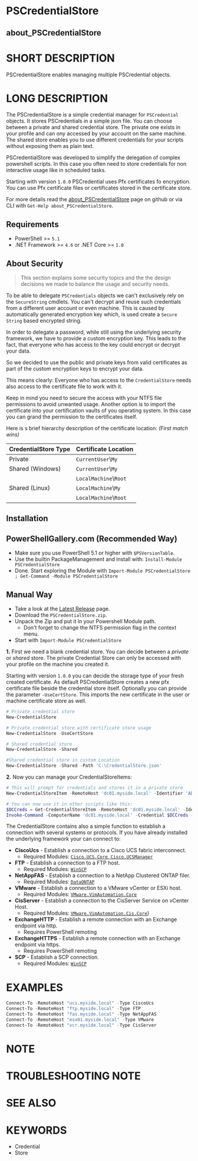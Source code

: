 # PSCredentialStore
## about_PSCredentialStore


# SHORT DESCRIPTION
PSCredentialStore enables managing multiple PSCredential objects.


# LONG DESCRIPTION
The PSCredentialStore is a simple credential manager for `PSCredential` objects. It stores PSCredentials in a simple json
file. You can choose between a private and shared credential store. The private one exists in your profile and can
ony accessed by your account on the same machine. The shared store enables you to use different credentials for your
scripts without exposing them as plain text.

PSCredentialStore was developed to simplify the delegation of complex powershell scripts. In this case you often
need to store credentials for non interactive usage like in scheduled tasks.

Starting with version `1.0.0` PSCredential uses Pfx certificates fo encryption. You can use Pfx certificate files
or certificates stored in the certificate store.

For more details read the [about_PSCredentialStore](/docs/about_PSCredentialStore.md) page on github or via CLI with
`Get-Help about_PSCredentialStore`.

## Requirements

- PowerShell >= `5.1`
- .NET Framework >= `4.6` or .NET Core >= `1.0`

## About Security

>This section explains some security topics and the the design decisions we made to balance the usage and security needs.

To be able to delegate `PSCredentials` objects we can't exclusively rely on the `SecureString` cmdlets. You can't
decrypt and reuse such credentials from a different user account or even machine. This is caused by automatically
generated encryption key which, is used create a `Secure String` based encrypted string.

In order to delegate a password, while still using the underlying security framework, we have to provide a custom
encryption key. This leads to the fact, that everyone who has access to the key could encrypt or decrypt your data.

So we decided to use the public and private keys from valid certificates as part of the custom encryption keys to encrypt your data.

This means clearly: Everyone who has access to the `CredentialStore` needs also access to the certificate file to work with it.

Keep in mind you need to secure the access with your NTFS file permissions to avoid unwanted usage. Another option is
to import the certificate into your certification vaults of you operating system. In this case you can grand the
permission to the certificates itself.

Here is s brief hierarchy description of the certificate location: *(First match wins)*

| CredentialStore Type | Certificate Location   |
| -------------------- | ---------------------- |
| Private              | `CurrentUser`\\`My`    |
| Shared (Windows)     | `CurrentUser`\\`My`    |
|                      | `LocalMachine`\\`Root` |
| Shared (Linux)       | `LocalMachine`\\`My`   |
|                      | `LocalMachine`\\`Root` |


## Installation

## PowerShellGallery.com (Recommended Way)

* Make sure you use PowerShell 5.1 or higher with `$PSVersionTable`.
* Use the builtin PackageManagement and install with: `Install-Module PSCredentialStore`
* Done. Start exploring the Module with `Import-Module PSCredentialStore ; Get-Command -Module PSCredentialStore`

## Manual Way

* Take a look at the [Latest Release](https://github.com/OCram85/PSCredentialStore/releases/latest) page.
* Download the `PSCredentialStore.zip`.
* Unpack the Zip and put it in your Powershell Module path.
  * Don't forget to change the NTFS permission flag in the context menu.
* Start with `Import-Module PSCredentialStore`

**1.** First we need a blank credential store. You can decide between a *private* or *shared* store. The private
Credential Store can only be accessed with your profile on the machine you created it.

Starting with version `1.0.0` you can decide the storage type of your fresh created certificate. As default
PSCredentialStore creates a new pfx certificate file beside the credential store itself. Optionally you can provide
the parameter `-UseCertStore`. This imports the new certificate in the user or machine certificate store as well.

```powershell
# Private credential store
New-CredentialStore

# Private credential store with certificate store usage
New-CredentialStore -UseCertStore

# Shared credential store
New-CredentialStore -Shared

#Shared credential store in custom Location
New-CredentialStore -Shared -Path 'C:\CredentialStore.json'
```


**2.** Now you can manage your CredentialStoreItems:
```powershell
# This will prompt for credentials and stores it in a private store
New-CredentialStoreItem -RemoteHost 'dc01.myside.local' -Identifier 'AD'

# You can now use it in other scripts like this:
$DCCreds = Get-CredentialStoreItem -RemoteHost 'dc01.myside.local' -Identifier 'AD'
Invoke-Command -ComputerName 'dc01.myside.local' -Credential $DCCreds -ScripBlock {Get-Process}
```

The CredentialStore contains also a simple function to establish a connection with several systems or protocols.
If you have already installed the underlying framework your can connect to:

* **CiscoUcs** - Establish a connection to a Cisco UCS fabric interconnect.
  * Required Modules: [`Cisco.UCS.Core`, `Cisco.UCSManager`](https://software.cisco.com/download/release.html?i=!y&mdfid=286305108&softwareid=284574017&release=2.1.1)
* **FTP** - Establish a connection to a FTP host.
  * Required Modules: [`WinSCP`](https://www.powershellgallery.com/packages/WinSCP)
* **NetAppFAS** - Establish a connection to a NetApp Clustered ONTAP filer.
  * Required Modules: [`DataONTAP`](http://mysupport.netapp.com/tools/info/ECMLP2310788I.html?productID=61926)
* **VMware** - Establish a connection to a VMware vCenter or ESXi host.
  * Required Modules: [`VMware.VimAutomation.Core`](https://www.powershellgallery.com/packages/VMware.PowerCLI)
* **CisServer** - Establish a connection to the CisServer Service on vCenter Host.
  * Required Modules: [`VMware.VimAutomation.Cis.Core`](https://www.powershellgallery.com/packages/VMware.PowerCLI))
* **ExchangeHTTP** - Establish a remote connection with an Exchange endpoint via http.
  * Requires PowerShell remoting
* **ExchangeHTTPS** - Establish a remote connection with an Exchange endpoint via https.
  * Requires PowerShell remoting
* **SCP** - Establish a SCP connection.
  * Required Modules: [`WinSCP`](https://www.powershellgallery.com/packages/WinSCP)
# EXAMPLES

```powershell
Connect-To -RemoteHost "ucs.myside.local" -Type CiscoUcs
Connect-To -RemoteHost "ftp.myside.local" -Type FTP
Connect-To -RemoteHost "fas.myside.local" -Type NetAppFAS
Connect-To -RemoteHost "esx01.myside.local" -Type VMware
Connect-To -RemoteHost "vcr.myside.local" -Type CisServer
```
# NOTE


# TROUBLESHOOTING NOTE


# SEE ALSO


# KEYWORDS

- Credential
- Store
